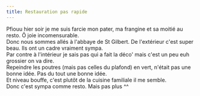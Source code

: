 ```yaml
---
title: Restauration pas rapide
---
```


Pfiouu hier soir je me suis farcie mon pater, ma frangine et sa moitié au
resto. Ô joie incomensurable.  
Donc nous sommes allés à l'abbaye de St Gilbert. De l'extérieur c'est super
beau. Ils ont un cadre vraiment sympa.  
Par contre à l'intérieur je sais pas qui a fait la déco' mais c'est un peu euh
grossier on va dire.  
Repeindre les poutres (mais pas celles du plafond) en vert, n'était pas une
bonne idée. Pas du tout une bonne idée.  
Et niveau bouffe, c'est plutôt de la cuisine familiale il me semble.  
Donc c'est sympa comme resto. Mais pas plus ^^


